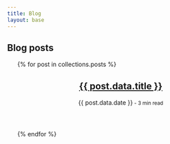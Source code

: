 ```yaml
---
title: Blog
layout: base
---
```


## Blog posts

<ul style="list-style: none">
{% for post in collections.posts %}
  <li>
    <article class="post-list-item" itemscope="" itemtype="http://schema.org/Article">
      <header>
        <h2>
          <a itemprop="url" href="{{ post.url }}">
            <span itemprop="headline">{{ post.data.title }}</span>
          </a>
        </h2>
        <p>
          <time itemprop="datePublished">{{ post.data.date }}</time><small> - 3 min read</small>
        </p>
      </header>
    </article>
  </li>
{% endfor %}
</ul>
